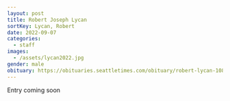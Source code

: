 ```yaml
---
layout: post
title: Robert Joseph Lycan
sortKey: Lycan, Robert
date: 2022-09-07
categories:
  - staff
images:
  - /assets/lycan2022.jpg
gender: male
obituary: https://obituaries.seattletimes.com/obituary/robert-lycan-1086265510
---
```

E﻿ntry coming soon